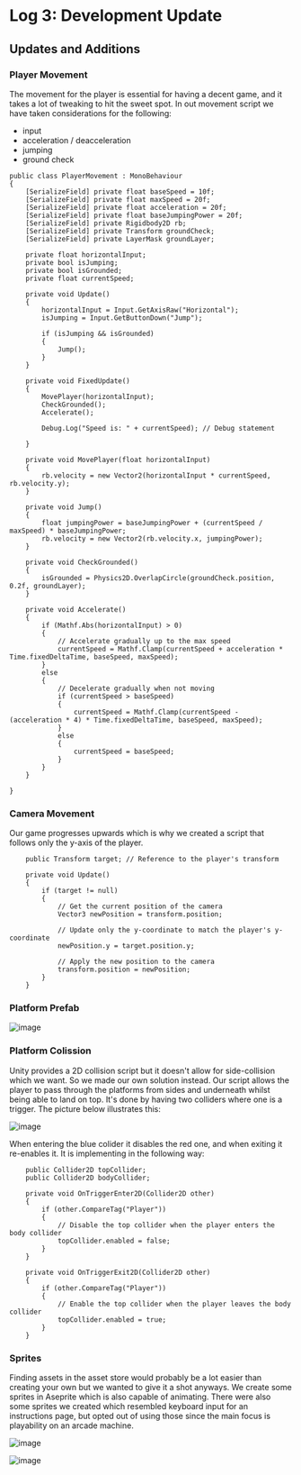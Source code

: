 # Log 3: Development Update

## Updates and Additions


### Player Movement

The movement for the player is essential for having a decent game, and it takes a lot of tweaking to hit the sweet spot.
In out movement script we have taken considerations for the following:
- input
- acceleration / deacceleration
- jumping
- ground check

```
public class PlayerMovement : MonoBehaviour
{
    [SerializeField] private float baseSpeed = 10f;
    [SerializeField] private float maxSpeed = 20f;
    [SerializeField] private float acceleration = 20f;
    [SerializeField] private float baseJumpingPower = 20f;
    [SerializeField] private Rigidbody2D rb;
    [SerializeField] private Transform groundCheck;
    [SerializeField] private LayerMask groundLayer;

    private float horizontalInput;
    private bool isJumping;
    private bool isGrounded;
    private float currentSpeed;

    private void Update()
    {
        horizontalInput = Input.GetAxisRaw("Horizontal");
        isJumping = Input.GetButtonDown("Jump");

        if (isJumping && isGrounded)
        {
            Jump();
        }
    }

    private void FixedUpdate()
    {
        MovePlayer(horizontalInput);
        CheckGrounded();
        Accelerate();

        Debug.Log("Speed is: " + currentSpeed); // Debug statement

    }

    private void MovePlayer(float horizontalInput)
    {
        rb.velocity = new Vector2(horizontalInput * currentSpeed, rb.velocity.y);
    }

    private void Jump()
    {
        float jumpingPower = baseJumpingPower + (currentSpeed / maxSpeed) * baseJumpingPower;
        rb.velocity = new Vector2(rb.velocity.x, jumpingPower);
    }

    private void CheckGrounded()
    {
        isGrounded = Physics2D.OverlapCircle(groundCheck.position, 0.2f, groundLayer);
    }

    private void Accelerate()
    {
        if (Mathf.Abs(horizontalInput) > 0)
        {
            // Accelerate gradually up to the max speed
            currentSpeed = Mathf.Clamp(currentSpeed + acceleration * Time.fixedDeltaTime, baseSpeed, maxSpeed);
        }
        else
        {
            // Decelerate gradually when not moving
            if (currentSpeed > baseSpeed)
            {
                currentSpeed = Mathf.Clamp(currentSpeed - (acceleration * 4) * Time.fixedDeltaTime, baseSpeed, maxSpeed);
            }
            else
            {
                currentSpeed = baseSpeed;
            }
        }
    }

}

```

### Camera Movement

Our game progresses upwards which is why we created a script that follows only the y-axis of the player.


```
    public Transform target; // Reference to the player's transform

    private void Update()
    {
        if (target != null)
        {
            // Get the current position of the camera
            Vector3 newPosition = transform.position;

            // Update only the y-coordinate to match the player's y-coordinate
            newPosition.y = target.position.y;

            // Apply the new position to the camera
            transform.position = newPosition;
        }
    }

```

### Platform Prefab

![image](https://github.com/Esben-Andreas-Madsen/GMD1_Ascendia/assets/91538845/481ce523-6ba9-41f0-836c-0eefff94474a)

### Platform Colission
Unity provides a 2D collision script but it doesn't allow for side-collision which we want.
So we made our own solution instead. 
Our script allows the player to pass through the platforms from sides and underneath whilst being able to land on top.
It's done by having two colliders where one is a trigger. The picture below illustrates this:

![image](https://github.com/Esben-Andreas-Madsen/GMD1_Ascendia/assets/91538845/182b98bd-1676-40c5-bddb-c1fdd0c27769)

When entering the blue colider it disables the red one, and when exiting it re-enables it.
It is implementing in the following way:


```
    public Collider2D topCollider;
    public Collider2D bodyCollider;

    private void OnTriggerEnter2D(Collider2D other)
    {
        if (other.CompareTag("Player"))
        {
            // Disable the top collider when the player enters the body collider
            topCollider.enabled = false;
        }
    }

    private void OnTriggerExit2D(Collider2D other)
    {
        if (other.CompareTag("Player"))
        {
            // Enable the top collider when the player leaves the body collider
            topCollider.enabled = true;
        }
    }
```

### Sprites

Finding assets in the asset store would probably be a lot easier than creating your own but we wanted to give it a shot anyways. We create some sprites in Aseprite which is also capable of animating. There were also some sprites we created which resembled keyboard input for an instructions page, but opted out of using those since the main focus is playability on an arcade machine.

![image](https://github.com/Esben-Andreas-Madsen/GMD1_Ascendia/assets/91538845/28a44246-aa17-47c6-aa5d-f78162e34ad8)

![image](https://github.com/Esben-Andreas-Madsen/GMD1_Ascendia/assets/91538845/aee4c093-0b56-4e43-a30e-fe0e34e04fd9)

